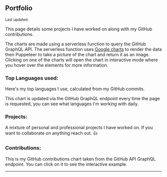 <script>
  import DateUpdated from '$lib/components/date-updated.svelte'
  import Small from '$lib/components/small.svelte'
  import TopLanguages from '$lib/components/top-languages.svelte'
  import GitHubContributions from '$lib/components/github-contributions.svelte'
  import Projects from '$lib/components/portfolio-projects.svelte'
</script>

## Portfolio

<Small>
  Last updated: <DateUpdated date="2021-01-09" small="true" />
</Small>

This page details some projects I have worked on along with my GitHub
contributions.

The charts are made using a serverless function to query the GitHub
GraphQL API. The serverless function uses [Google charts] to render
the data then Puppeteer to take a picture of the chart and return it
as an image. Clicking on one of the charts will open the chart in
interactive mode where you hover over the elements for more
information.

### Top Languages used:

Here's my top languages I use, calculated from my GitHub commits.

This chart is updated via the GitHub GraphQL endpoint every time the
page is requested, you can see what languages I'm working with daily.

<TopLanguages />

### Projects:

A mixture of personal and professional projects I have worked on. If
you want to collaborate on anything reach out. 👍

<Projects />

### Contributions:

This is my GitHub contributions chart taken from the GitHub API
GraphQL endpoint. You can click on it to see the interactive example.

<GitHubContributions />

---

[google charts]: https://developers.google.com/chart/interactive/docs
